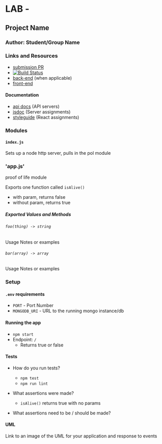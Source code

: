 # LAB - 

## Project Name

### Author: Student/Group Name

### Links and Resources
* [submission PR](https://github.com/alvian-401-advanced-javascript/lab-template)
* [![Build Status](https://travis-ci.com/alvian-401-advanced-javascript/lab-template.svg?branch=master)](https://travis-ci.com/alvian-401-advanced-javascript/lab-template)
* [back-end](http://xyz.com) (when applicable)
* [front-end](https://lab-demo.herokuapp.com/)

#### Documentation
* [api docs](http://xyz.com) (API servers)
* [jsdoc](http://xyz.com) (Server assignments)
* [styleguide](http://xyz.com) (React assignments)

### Modules
#### `index.js`
Sets up a node http server, pulls in the pol module

### 'app.js'
proof of life module

Exports one function called `isAlive()`
* with param, returns false
* without param, returns true
##### Exported Values and Methods

###### `foo(thing) -> string`
Usage Notes or examples

###### `bar(array) -> array`
Usage Notes or examples

### Setup
#### `.env` requirements
* `PORT` - Port Number
* `MONGODB_URI` - URL to the running mongo instance/db

#### Running the app
* `npm start`
* Endpoint: `/`
  * Returns true or false

  
#### Tests
* How do you run tests?
  * `npm test`
  * `npm run lint`

* What assertions were made?
  * `isAlive()` returns true with no params
* What assertions need to be / should be made?

#### UML
Link to an image of the UML for your application and response to events

